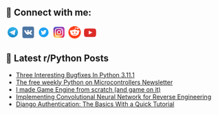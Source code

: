 ## 🔎 Connect with me:
[<img src="https://github.com/bullbesh/bullbesh/blob/main/images/Telegram.png" width="32" height="32" />](https://t.me/bullbesh)
[<img src="https://github.com/bullbesh/bullbesh/blob/main/images/VK.png" width="32" height="32" />](https://vk.com/bullbesh)
[<img src="https://github.com/bullbesh/bullbesh/blob/main/images/Twitter.png" width="32" height="32" />](https://twitter.com/bullbesh1)
[<img src="https://github.com/bullbesh/bullbesh/blob/main/images/Instagram.png" width="32" height="32" />](https://www.instagram.com/bullbesh)
[<img src="https://github.com/bullbesh/bullbesh/blob/main/images/Reddit.png" width="32" height="32" />](https://www.reddit.com/user/bullbesh)
[<img src="https://github.com/bullbesh/bullbesh/blob/main/images/YouTube.png" width="32" height="32" />](https://www.youtube.com/channel/UCtfjRs6uzgq5mfm8S06WTcg)

## 📕 Latest r/Python Posts
<!-- BLOG-POST-LIST:START -->
- [Three Interesting Bugfixes In Python 3.11.1](https://www.reddit.com/r/Python/comments/101evy2/three_interesting_bugfixes_in_python_3111/)
- [The free weekly Python on Microcontrollers Newsletter](https://www.reddit.com/r/Python/comments/101e1q2/the_free_weekly_python_on_microcontrollers/)
- [I made Game Engine from scratch &lpar;and game on it&rpar;](https://www.reddit.com/r/Python/comments/101de6o/i_made_game_engine_from_scratch_and_game_on_it/)
- [Implementing Convolutional Neural Network for Reverse Engineering](https://www.reddit.com/r/Python/comments/101cufz/implementing_convolutional_neural_network_for/)
- [Django Authentication: The Basics With a Quick Tutorial](https://www.reddit.com/r/Python/comments/101chp8/django_authentication_the_basics_with_a_quick/)
<!-- BLOG-POST-LIST:END -->
